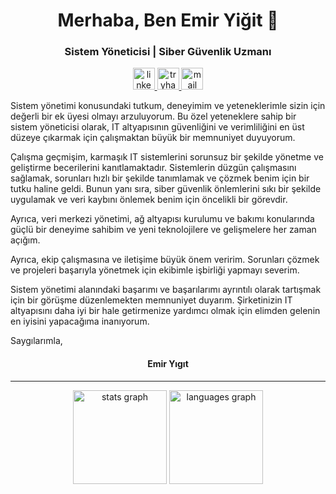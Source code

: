 <h1 align="center">Merhaba, Ben Emir Yiğit 👋</h1>
<h3 align="center">Sistem Yöneticisi | Siber Güvenlik Uzmanı</h3>

<p align="center">
  <a href="https://www.linkedin.com/in/emiryigit/">
    <img src="https://img.shields.io/static/v1?message=LinkedIn&logo=linkedin&label=&color=0077B5&logoColor=white&labelColor=&style=for-the-badge" height="35" alt="linkedin" />
  </a>
  <a href="https://tryhackme.com/p/yigitbne2">
    <img src="https://img.shields.io/static/v1?message=TryHackMe&logo=tryhackme&label=&color=88cc14&logoColor=white&labelColor=&style=for-the-badge" height="35" alt="tryhackme" />
  </a>
  <a href="mailto:emir.YT@yahoo.com">
    <img src="https://img.shields.io/static/v1?message=Outlook&logo=microsoft-outlook&label=&color=0078D4&logoColor=white&labelColor=&style=for-the-badge" height="35" alt="mail" />
  </a>
</p>

<p align="left">Sistem yönetimi konusundaki tutkum, deneyimim ve yeteneklerimle sizin için değerli bir ek üyesi olmayı arzuluyorum. Bu özel yeteneklere sahip bir sistem yöneticisi olarak, IT altyapısının güvenliğini ve verimliliğini en üst düzeye çıkarmak için çalışmaktan büyük bir memnuniyet duyuyorum.</p>

<p align="left">Çalışma geçmişim, karmaşık IT sistemlerini sorunsuz bir şekilde yönetme ve geliştirme becerilerini kanıtlamaktadır. Sistemlerin düzgün çalışmasını sağlamak, sorunları hızlı bir şekilde tanımlamak ve çözmek benim için bir tutku haline geldi. Bunun yanı sıra, siber güvenlik önlemlerini sıkı bir şekilde uygulamak ve veri kaybını önlemek benim için öncelikli bir görevdir.</p>

<p align="left">Ayrıca, veri merkezi yönetimi, ağ altyapısı kurulumu ve bakımı konularında güçlü bir deneyime sahibim ve yeni teknolojilere ve gelişmelere her zaman açığım.</p>

<p align="left">Ayrıca, ekip çalışmasına ve iletişime büyük önem veririm. Sorunları çözmek ve projeleri başarıyla yönetmek için ekibimle işbirliği yapmayı severim.</p>

<p align="left">Sistem yönetimi alanındaki başarımı ve başarılarımı ayrıntılı olarak tartışmak için bir görüşme düzenlemekten memnuniyet duyarım. Şirketinizin IT altyapısını daha iyi bir hale getirmenize yardımcı olmak için elimden gelenin en iyisini yapacağıma inanıyorum.</p>

<p align="left">Saygılarımla,</p>
<h4 align="center">Emir Yıgıt</h4>

---

<div align="center">
  <img src="https://github-readme-stats.vercel.app/api?username=imYigit&hide_title=false&hide_rank=false&show_icons=true&include_all_commits=true&count_private=true&disable_animations=false&theme=dracula&locale=en&hide_border=false" height="150" alt="stats graph" />
  <img src="https://github-readme-stats.vercel.app/api/top-langs?username=imYigit&locale=en&hide_title=false&layout=compact&card_width=320&langs_count=5&theme=dracula&hide_border=false" height="150" alt="languages graph" />
</div>
